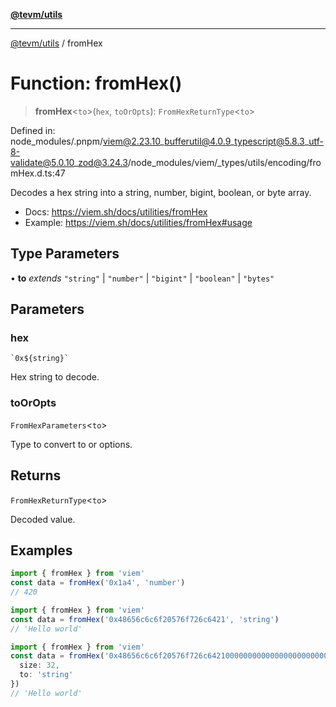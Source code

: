 [**@tevm/utils**](../README.md)

***

[@tevm/utils](../globals.md) / fromHex

# Function: fromHex()

> **fromHex**\<`to`\>(`hex`, `toOrOpts`): `FromHexReturnType`\<`to`\>

Defined in: node\_modules/.pnpm/viem@2.23.10\_bufferutil@4.0.9\_typescript@5.8.3\_utf-8-validate@5.0.10\_zod@3.24.3/node\_modules/viem/\_types/utils/encoding/fromHex.d.ts:47

Decodes a hex string into a string, number, bigint, boolean, or byte array.

- Docs: https://viem.sh/docs/utilities/fromHex
- Example: https://viem.sh/docs/utilities/fromHex#usage

## Type Parameters

• **to** *extends* `"string"` \| `"number"` \| `"bigint"` \| `"boolean"` \| `"bytes"`

## Parameters

### hex

`` `0x${string}` ``

Hex string to decode.

### toOrOpts

`FromHexParameters`\<`to`\>

Type to convert to or options.

## Returns

`FromHexReturnType`\<`to`\>

Decoded value.

## Examples

```ts
import { fromHex } from 'viem'
const data = fromHex('0x1a4', 'number')
// 420
```

```ts
import { fromHex } from 'viem'
const data = fromHex('0x48656c6c6f20576f726c6421', 'string')
// 'Hello world'
```

```ts
import { fromHex } from 'viem'
const data = fromHex('0x48656c6c6f20576f726c64210000000000000000000000000000000000000000', {
  size: 32,
  to: 'string'
})
// 'Hello world'
```
